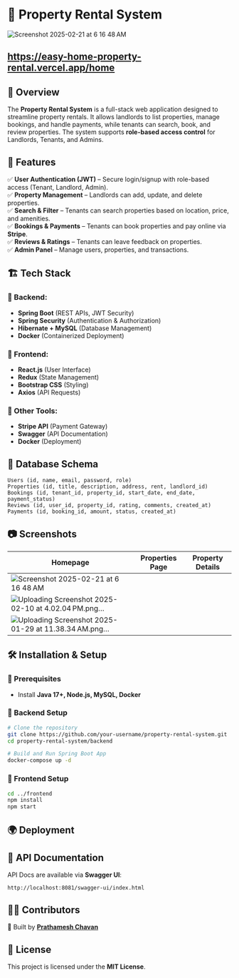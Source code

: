 # 🏡 Property Rental System

![Screenshot 2025-02-21 at 6 16 48 AM](https://github.com/user-attachments/assets/958c6f1a-6ea3-4a8a-9e61-57451a4f3f24)

## https://easy-home-property-rental.vercel.app/home

## 📌 Overview
The **Property Rental System** is a full-stack web application designed to streamline property rentals. It allows landlords to list properties, manage bookings, and handle payments, while tenants can search, book, and review properties. The system supports **role-based access control** for Landlords, Tenants, and Admins.

## 🚀 Features
✅ **User Authentication (JWT)** – Secure login/signup with role-based access (Tenant, Landlord, Admin).  
✅ **Property Management** – Landlords can add, update, and delete properties.  
✅ **Search & Filter** – Tenants can search properties based on location, price, and amenities.  
✅ **Bookings & Payments** – Tenants can book properties and pay online via **Stripe**.  
✅ **Reviews & Ratings** – Tenants can leave feedback on properties.  
✅ **Admin Panel** – Manage users, properties, and transactions.  

## 🏗️ Tech Stack
### 🔹 Backend:
- **Spring Boot** (REST APIs, JWT Security)
- **Spring Security** (Authentication & Authorization)
- **Hibernate + MySQL** (Database Management)
- **Docker** (Containerized Deployment)

### 🔹 Frontend:
- **React.js** (User Interface)
- **Redux** (State Management)
- **Bootstrap CSS** (Styling)
- **Axios** (API Requests)

### 🔹 Other Tools:
- **Stripe API** (Payment Gateway)
- **Swagger** (API Documentation)
- **Docker** (Deployment)

## 🎯 Database Schema
```
Users (id, name, email, password, role)
Properties (id, title, description, address, rent, landlord_id)
Bookings (id, tenant_id, property_id, start_date, end_date, payment_status)
Reviews (id, user_id, property_id, rating, comments, created_at)
Payments (id, booking_id, amount, status, created_at)
```

## 📷 Screenshots
| Homepage | Properties Page | Property Details | 
|---|---|---|
| ![Screenshot 2025-02-21 at 6 16 48 AM](https://github.com/user-attachments/assets/958c6f1a-6ea3-4a8a-9e61-57451a4f3f24)
  | ![Uploading Screenshot 2025-02-10 at 4.02.04 PM.png…]()
 | ![Uploading Screenshot 2025-01-29 at 11.38.34 AM.png…]() |


## 🛠️ Installation & Setup
### 🔧 Prerequisites
- Install **Java 17+, Node.js, MySQL, Docker**

### 🔹 Backend Setup
```sh
# Clone the repository
git clone https://github.com/your-username/property-rental-system.git
cd property-rental-system/backend

# Build and Run Spring Boot App
docker-compose up -d
```

### 🔹 Frontend Setup
```sh
cd ../frontend
npm install
npm start
```

## 🌍 Deployment


## 📜 API Documentation
API Docs are available via **Swagger UI**:
```
http://localhost:8081/swagger-ui/index.html
```

## 👨‍💻 Contributors
🚀 Built by **[Prathamesh Chavan](https://github.com/prathameshchavan27)**

## 📄 License
This project is licensed under the **MIT License**.
